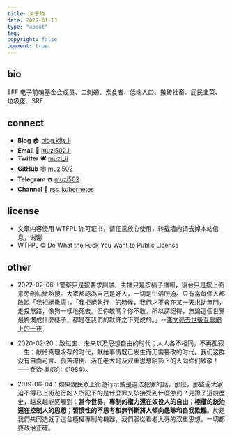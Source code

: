 ```yaml
---
title: 关于咱
date: 2022-01-13
type: "about"
tag:
copyright: false
comment: true
---
```


## bio

EFF 电子前哨基金会成员、二刺螈、素食者、低端人口、搬砖社畜、屁民韭菜、垃圾佬、SRE

## connect

- **Blog** 🏠 [blog.k8s.li](https://blog.k8s.li)
- **Email** 📧 [muzi502.li](mailto:muzi502.li@@gmail.com)
- **Twitter** 🕊 [muzi_ii](https://twitter.com/muzi_ii)
- **GitHub** 🕸 [muzi502](https://github.com/muzi502)
- **Telegram** ☎️ [muzi502](https://telegram.me/muzi502)
- **Channel** 📣 [rss_kubernetes](https://tg.k8s.li/)

## license

- 文章内容使用 WTFPL 许可证书，请任意放心使用，转载墙内请去掉本站信息，谢谢
- WTFPL © Do What the Fuck You Want to Public License

## other

- 2022-02-06「警察只是按要求訓誡，主播只是按稿子播報，後台只是按上面意思刪帖撤熱搜。大家都認為自己是好人，一切是生活所迫。只有當每個人都敢說「我拒絕撒謊」，「我拒絕執行」的時候，我們才不會在某一天求助無門，走投無路，像狗一樣地死去。但你敢嗎？你不敢。所以請記得，無論這個世界最終爛成什麼樣子，都是在我們的默許之下完成的。」--[李文亮去世後互聯網上的一夜](https://theinitium.com/article/20200207-liwenliang-public-opinion/)

- 2020-02-20：致过去、未来以及思想自由的时代；人人各不相同，不再孤寂一生；献给真理永存的时代，献给事情既已发生而无需篡改的时代。我们这群没有自由可言、孤苦潦倒、活在老大哥及双重思想阴影下的人向你们致敬！——乔治·奥威尔《1984》。
- 2019-06-04：如果說民眾上街遊行示威是違法犯罪的話，那麼，那些逼大家迫不得已上街遊行的人所犯下的是什麼罪又該接受到什麼懲罰？見證了這段歷史，越來越能感觸到：**當今世界，專制的權力還在奴役人的自由；極權的統治還在控制人的思想；習慣性的不思考和無判斷將人傾向愚昧和自我欺騙**。於是我們共同造就了這台極權專制的機器，我們服從着老大哥的双重思想，一切都要政治正確。
